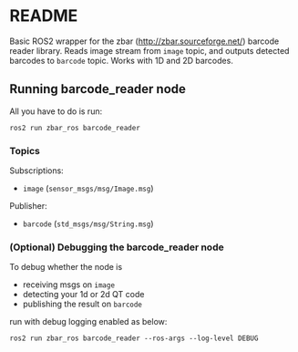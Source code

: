 # README #

Basic ROS2 wrapper for the zbar (http://zbar.sourceforge.net/) barcode reader library. Reads image stream from `image` topic, and outputs detected barcodes to `barcode` topic. Works with 1D and 2D barcodes.


## Running barcode_reader node

All you have to do is run:

```
ros2 run zbar_ros barcode_reader
```

### Topics

Subscriptions:
* `image` (`sensor_msgs/msg/Image.msg`)

Publisher:
* `barcode` (`std_msgs/msg/String.msg`)


### (Optional) Debugging the barcode_reader node

To debug whether the node is
* receiving msgs on `image`
* detecting your 1d or 2d QT code
* publishing the result on `barcode`

run with debug logging enabled as below:

```
ros2 run zbar_ros barcode_reader --ros-args --log-level DEBUG
```
